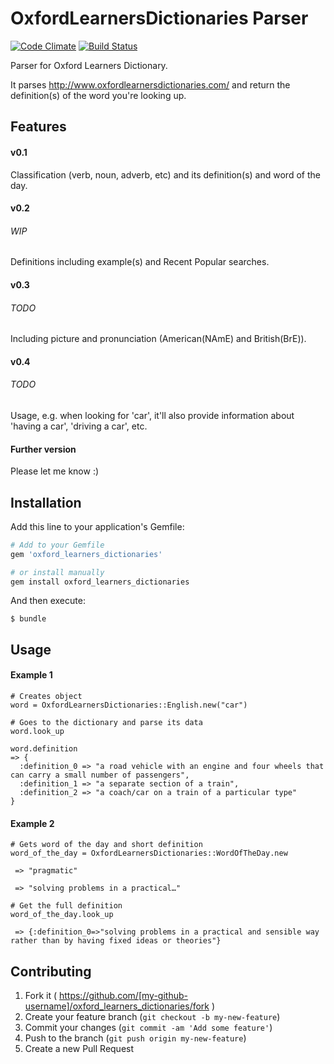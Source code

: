 OxfordLearnersDictionaries Parser
=================================
[![Code Climate](https://codeclimate.com/github/fpgentil/oxford_learners_dictionaries/badges/gpa.svg)](https://codeclimate.com/github/fpgentil/oxford_learners_dictionaries)
[![Build Status](https://travis-ci.org/fpgentil/oxford_learners_dictionaries.svg?branch=master)](https://travis-ci.org/fpgentil/oxford_learners_dictionaries)

Parser for Oxford Learners Dictionary.

It parses http://www.oxfordlearnersdictionaries.com/ and return the definition(s) of the word you're looking up.

## Features

#### v0.1
Classification (verb, noun, adverb, etc) and its definition(s) and word of the day.

#### v0.2
###### WIP
Definitions including example(s) and Recent Popular searches.

#### v0.3
###### TODO
Including picture and pronunciation (American(NAmE) and British(BrE)).

#### v0.4
###### TODO
Usage, e.g. when looking for 'car', it'll also provide information about 'having a car', 'driving a car', etc.

#### Further version
Please let me know :)

## Installation

Add this line to your application's Gemfile:

```ruby
# Add to your Gemfile
gem 'oxford_learners_dictionaries'

# or install manually
gem install oxford_learners_dictionaries
```

And then execute:

    $ bundle

## Usage

#### Example 1
```
# Creates object
word = OxfordLearnersDictionaries::English.new("car")

# Goes to the dictionary and parse its data
word.look_up
```

```
word.definition
=> {
  :definition_0 => "a road vehicle with an engine and four wheels that can carry a small number of passengers",
  :definition_1 => "a separate section of a train",
  :definition_2 => "a coach/car on a train of a particular type"
}
```

#### Example 2
```
# Gets word of the day and short definition
word_of_the_day = OxfordLearnersDictionaries::WordOfTheDay.new
```

```word_of_the_day.word
 => "pragmatic"
```

```word_of_the_day.short_definition
 => "solving problems in a practical…"
```

```
# Get the full definition
word_of_the_day.look_up
```

```word_of_the_day.english.definition
 => {:definition_0=>"solving problems in a practical and sensible way rather than by having fixed ideas or theories"}
 ```


## Contributing

1. Fork it ( https://github.com/[my-github-username]/oxford_learners_dictionaries/fork )
2. Create your feature branch (`git checkout -b my-new-feature`)
3. Commit your changes (`git commit -am 'Add some feature'`)
4. Push to the branch (`git push origin my-new-feature`)
5. Create a new Pull Request
